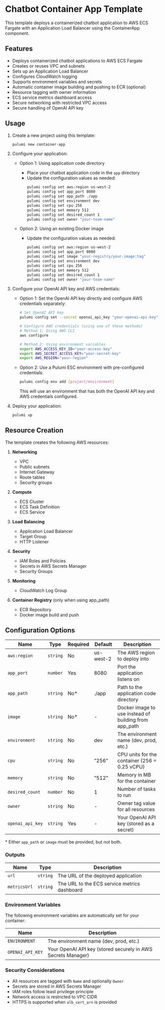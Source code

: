 # Chatbot Container App Template

This template deploys a containerized chatbot application to AWS ECS Fargate with an Application Load Balancer using the ContainerApp component.

## Features

- Deploys containerized chatbot applications to AWS ECS Fargate
- Creates or reuses VPC and subnets
- Sets up an Application Load Balancer
- Configures CloudWatch logging
- Supports environment variables and secrets
- Automatic container image building and pushing to ECR (optional)
- Resource tagging with owner information
- ECS service metrics dashboard access
- Secure networking with restricted VPC access
- Secure handling of OpenAI API key

## Usage

1. Create a new project using this template:
   ```bash
   pulumi new container-app
   ```

2. Configure your application:
   - Option 1: Using application code directory
     - Place your chatbot application code in the `app` directory
     - Update the configuration values as needed:
       ```bash
       pulumi config set aws:region us-west-2
       pulumi config set app_port 8080
       pulumi config set app_path ./app
       pulumi config set environment dev
       pulumi config set cpu 256
       pulumi config set memory 512
       pulumi config set desired_count 1
       pulumi config set owner "your-team-name"
       ```

   - Option 2: Using an existing Docker image
     - Update the configuration values as needed:
       ```bash
       pulumi config set aws:region us-west-2
       pulumi config set app_port 8080
       pulumi config set image "your-registry/your-image:tag"
       pulumi config set environment dev
       pulumi config set cpu 256
       pulumi config set memory 512
       pulumi config set desired_count 1
       pulumi config set owner "your-team-name"
       ```

3. Configure your OpenAI API key and AWS credentials:
   - Option 1: Set the OpenAI API key directly and configure AWS credentials separately:
     ```bash
     # Set OpenAI API key
     pulumi config set --secret openai_api_key "your-openai-api-key"
     
     # Configure AWS credentials (using one of these methods)
     # Method 1: Using AWS CLI
     aws configure
     
     # Method 2: Using environment variables
     export AWS_ACCESS_KEY_ID="your-access-key"
     export AWS_SECRET_ACCESS_KEY="your-secret-key"
     export AWS_REGION="your-region"
     ```
   - Option 2: Use a Pulumi ESC environment with pre-configured credentials:
     ```bash
     pulumi config env add [project/environment]
     ```
     This will use an environment that has both the OpenAI API key and AWS credentials configured.

4. Deploy your application:
   ```bash
   pulumi up
   ```

## Resource Creation

The template creates the following AWS resources:

1. **Networking**
   - VPC
   - Public subnets
   - Internet Gateway
   - Route tables
   - Security groups

2. **Compute**
   - ECS Cluster
   - ECS Task Definition
   - ECS Service

3. **Load Balancing**
   - Application Load Balancer
   - Target Group
   - HTTP Listener

4. **Security**
   - IAM Roles and Policies
   - Secrets in AWS Secrets Manager
   - Security Groups

5. **Monitoring**
   - CloudWatch Log Group

6. **Container Registry** (only when using app_path)
   - ECR Repository
   - Docker image build and push

## Configuration Options

| Name | Type | Required | Default | Description |
|------|------|----------|---------|-------------|
| `aws:region` | `string` | No | us-west-2 | The AWS region to deploy into |
| `app_port` | `number` | Yes | 8080 | Port the application listens on |
| `app_path` | `string` | No* | ./app | Path to the application code directory |
| `image` | `string` | No* | - | Docker image to use instead of building from app_path |
| `environment` | `string` | No | dev | The environment name (dev, prod, etc.) |
| `cpu` | `string` | No | "256" | CPU units for the container (256 = 0.25 vCPU) |
| `memory` | `string` | No | "512" | Memory in MB for the container |
| `desired_count` | `number` | No | 1 | Number of tasks to run |
| `owner` | `string` | No | - | Owner tag value for all resources |
| `openai_api_key` | `string` | Yes | - | Your OpenAI API key (stored as a secret) |

\* Either `app_path` or `image` must be provided, but not both.

### Outputs

| Name | Type | Description |
|------|------|-------------|
| `url` | `string` | The URL of the deployed application |
| `metricsUrl` | `string` | The URL to the ECS service metrics dashboard |

### Environment Variables

The following environment variables are automatically set for your container:

| Name | Description |
|------|-------------|
| `ENVIRONMENT` | The environment name (dev, prod, etc.) |
| `OPENAI_API_KEY` | Your OpenAI API key (stored securely in AWS Secrets Manager) |

### Security Considerations

- All resources are tagged with `Name` and optionally `Owner`
- Secrets are stored in AWS Secrets Manager
- IAM roles follow least privilege principle
- Network access is restricted to VPC CIDR
- HTTPS is supported when `alb_cert_arn` is provided 